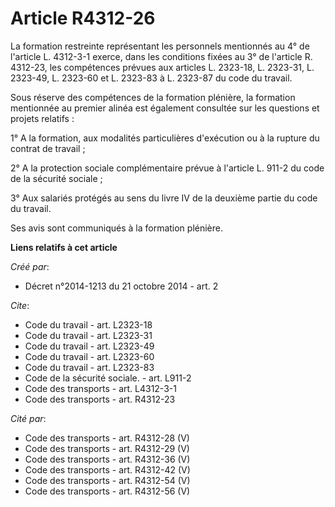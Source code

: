 # Article R4312-26

La formation restreinte représentant les personnels mentionnés au 4° de l'article L. 4312-3-1 exerce, dans les conditions
fixées au 3° de l'article R. 4312-23, les compétences prévues aux articles L. 2323-18, L. 2323-31, L. 2323-49, L. 2323-60 et
L. 2323-83 à L. 2323-87 du code du travail. 

Sous réserve des compétences de la formation plénière, la formation mentionnée au premier alinéa est également consultée sur
les questions et projets relatifs : 

1° A la formation, aux modalités particulières d'exécution ou à la rupture du contrat de travail ; 

2° A la protection sociale complémentaire prévue à l'article L. 911-2 du code de la sécurité sociale ; 

3° Aux salariés protégés au sens du livre IV de la deuxième partie du code du travail. 

Ses avis sont communiqués à la formation plénière.

**Liens relatifs à cet article**

_Créé par_:

  - Décret n°2014-1213 du 21 octobre 2014 - art. 2

_Cite_:

  - Code du travail - art. L2323-18
  - Code du travail - art. L2323-31
  - Code du travail - art. L2323-49
  - Code du travail - art. L2323-60
  - Code du travail - art. L2323-83
  - Code de la sécurité sociale. - art. L911-2
  - Code des transports - art. L4312-3-1
  - Code des transports - art. R4312-23

_Cité par_:

  - Code des transports - art. R4312-28 (V)
  - Code des transports - art. R4312-29 (V)
  - Code des transports - art. R4312-36 (V)
  - Code des transports - art. R4312-42 (V)
  - Code des transports - art. R4312-54 (V)
  - Code des transports - art. R4312-56 (V)
